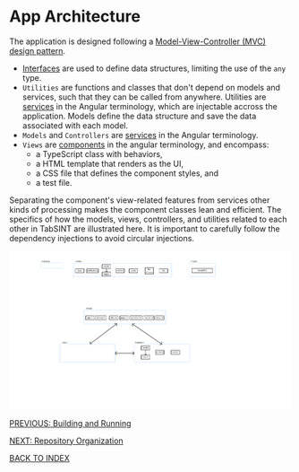 # App Architecture

The application is designed following a [Model-View-Controller (MVC) design pattern](https://developer.mozilla.org/en-US/docs/Glossary/MVC).

- [Interfaces](https://www.typescriptlang.org/docs/handbook/interfaces.html) are used to define data structures, limiting the use of the `any` type. 
- `Utilities` are functions and classes that don't depend on models and services, such that they can be called from anywhere. Utilities are [services](https://angular.dev/guide/di/creating-injectable-service) in the Angular terminology, which are injectable accross the application. Models define the data structure and save the data associated with each model. 
- `Models` and `Controllers` are [services](https://angular.dev/guide/di/creating-injectable-service) in the Angular terminology. 
- `Views` are [components](https://angular.dev/guide/components) in the angular terminology, and encompass:
  * a TypeScript class with behaviors, 
  * a HTML template that renders as the UI, 
  * a CSS file that defines the component styles, and 
  * a test file. 

Separating the component's view-related features from services other kinds of processing makes the component classes lean and efficient. The specifics of how the models, views, controllers, and utilities related to each other in TabSINT are illustrated here. It is important to carefully follow the dependency injections to avoid circular injections.

<img src="architecture.png">

[PREVIOUS: Building and Running](building-running.md)

[NEXT: Repository Organization](organization.md)

[BACK TO INDEX](developer-guide-index.md)